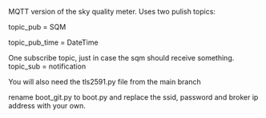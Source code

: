 MQTT version of the sky quality meter. Uses two pulish topics:

topic_pub = SQM

topic_pub_time = DateTime

One subscribe topic, just in case the sqm should receive something.
topic_sub = notification

You will also need the tls2591.py file from the main branch

rename boot_git.py to boot.py and replace the ssid, password and broker ip address with your own.
